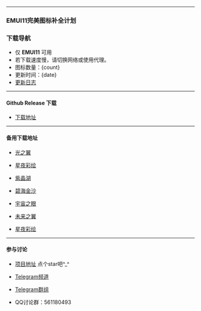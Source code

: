 
---

### EMUI11完美图标补全计划

### 下载导航

- 仅 **EMUI11** 可用
- 若下载速度慢，请切换网络或使用代理。
- 图标数量：{count}
- 更新时间：{date}
- [更新日志](https://github.com.cnpmjs.org/pzcn/emui-icons/commits/main)

---

#### Github Release 下载

- [下载地址](https://github.com.cnpmjs.org/pzcn/emui-icons/releases/latest)

---

#### 备用下载地址

- [光之翼](LightWings.html)

- [星夜彩绘](StarrySky.html)

- [紫晶湖](AmethystLake.html)

- [碧海金沙](GoldenBeach.html)

- [宇宙之眼](Nebulae.html)

- [未来之翼](Reconstruction.html)

- [星夜彩绘](StarrySky.html)

---

#### 参与讨论

- [项目地址](https://github.com/pzcn/emui-icons/releases/)  点个star吧^_^ 

- [Telegram频道](https://t.me/miuiicons)

- [Telegram群组](https://t.me/miui_icons_dev)

- QQ讨论群：561180493
